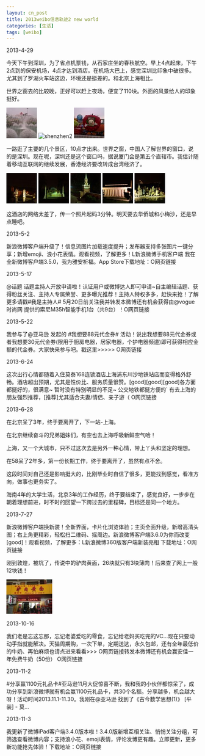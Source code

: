 ```yaml
---
layout: cn_post
title: 2013weibo信息轨迹2 new world
categories: [生活]
tags: [weibo]
---
```


2013-4-29

今天下午到深圳，为了省点机票钱，从石家庄坐的春秋航空。早上4点起床，下午2点到的保安机场，4点才达到酒店。在机场大巴上，感觉深圳比印象中破很多。尤其到了罗湖火车站这边，环境还是挺差的。和北京上海相比。

世界之窗去的比较晚，正好可以赶上夜场，便宜了110块。外面的风景给人的印象挺好。

![shenzhen](/images/2013-04-weibo-shenzhen.jpg)
![shenzhen2](/imaegs/2013-04-weibo-shenzhen2.jpg)
![shenzhen3](/images/2013-04-weibo-shenzhen3.jpg)

一路逛了主要的几个景区，10点才出来。世界之窗，中国人了解世界的窗口，说的是深圳。现在呢，深圳还是这个窗口吗，据说厦门会是第五个直辖市。我估计随着移动互联网的继续发展，香港经济要改转成台湾经济了。

![shenzhen4](/images/2013-04-weibo-shenzhen4.jpg)
![shenzhen5](/images/2013-04-weibo-shenzhen5.jpg)
![shenzhen6](/images/2013-04-weibo-shenzhen6.jpg)
![shenzhen7](/images/2013-04-weibo-shenzhen7.jpg)
![shenzhen8](/images/2013-04-weibo-shenzhen8.jpg)

这酒店的网络太差了，传一个照片起码3分钟。明天要去华侨城和小梅沙，还是早点睡吧。

2013-5-2

新浪微博客户端升级了！信息流图片加载速度提升；发布器支持多张图片一键分享；新增emoji、浪小花表情。观看视频，了解更多！L新浪微博手机客户端 我在全新微博客户端3.5.0，我为雅安祈福。App Store下载地址：O网页链接

2013-5-17 

@话题
话题主持人开放申请啦！认证用户或微博达人即可申请~自主编辑话题、获得粉丝关注、主持人专属荣誉、更多曝光推荐！主持人特权多多，赶快来抢！了解更多请戳#我是主持人# 5月20日前关注我并转发本微博还有机会获得由@vogue时尚网 提供的索尼M35h智能手机1台（共9台）！O网页链接

2013-5-22

我参与了@亚马逊 发起的 #我想要88元代金券# 活动！说出我想要88元代金券或者我想要30元代金券(限用于厨房电器，居家电器，个护电器频道)即可获得相应金额的代金券。大家快来参与吧。戳这里>>>>> O网页链接

2013-6-24 

这次出行心情都随着入住莫泰168连锁酒店上海浦东川沙地铁站店而变得格外舒畅。酒店超出预期，尤其是性价比、服务质量很赞。[good][good][good]各方面都挺好的，很满意~ 暂时没有特别明显的不足~ 公交地铁都挺方便的` 有去上海的朋友强烈推荐，[推荐]尤其适合夫妻/情侣、亲子游（ O网页链接

2013-6-28

在北京呆了3年，终于要离开了，下一站-上海。

在北京继续奋斗的兄弟姐妹们，有空也去上海呼吸新鲜空气哈！

上海，又一个大城市，只不过这次去是另外一种心情，带上丫头和坚定的理想。

在58呆了2年多，第一份长期工作，终于要离开了，虽然有点不舍。

这段时间对自己还是影响挺大的，比刚毕业时自信了很多，更能找到感觉，看准方向，做事也更务实了。

海南4年的大学生活，北京3年的工作经历，终于要结束了，感觉良好，一步步在朝着理想前进，时不时的回望一下跨过去的里程碑，目标还是同一个地方。

2013-7-27

新浪微博客户端换新装！全新界面，卡片化浏览体验；主页全面升级，新增高清头图；右上角更精彩，轻松扫二维码、摇周边。新浪微博客户端3.6.0为你而改变 [good]！观看视频，了解更多：L新浪微博360版客户端新装亮相 下载地址：O网页链接

刚到敦煌，被坑了，传说中的驴肉黄面，26块就只有3块薄肉！后来查了网上一般12块钱！

![dunhuang](/images/2013-07-weibo-dunhuang.jpg)

2013-10-16

我们老是忘这忘那，忘记老婆爱吃的零食，忘记给老妈买吃完的VC…现在只要动动手指就能解决。天猫周期购，一次下单，定期送达，永久包邮，还有全年最低价的牛奶、再怕麻烦也请点进来看看>>> O网页链接转发本微博还有机会赢安佳一年免费牛奶（50份） O网页链接

2013-11-2

#分享赢1100元礼品卡#亚马逊11月大促惊喜不断，我和我的小伙伴都惊呆了，成功分享到新浪微博就有机会赢1100元礼品卡，共30个名额。分享越多，机会越大呀！活动时间2013.11.1-11.30。我刚在@亚马逊 找到了《古今数学思想(1)》 [平装] - 莫... 

2013-11-3

我更新了微博iPad客户端3.4.0版本啦！3.4.0版新增互相关注、悄悄关注分组，可筛选查看微博内容；支持浪小花、emoji表情，评论发博更有趣。立即更新，更多新功能抢先体验！下载地址：O网页链接



